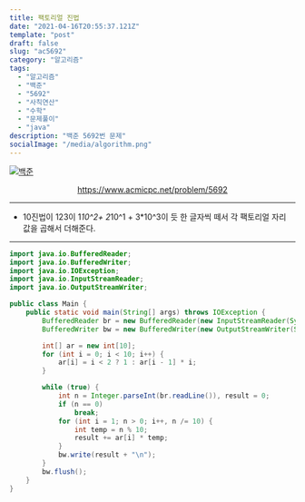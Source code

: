 ```yaml
---
title: 팩토리얼 진법
date: "2021-04-16T20:55:37.121Z"
template: "post"
draft: false
slug: "ac5692"
category: "알고리즘"
tags:
  - "알고리즘"
  - "백준"
  - "5692"
  - "사칙연산"
  - "수학"
  - "문제풀이"
  - "java"
description: "백준 5692번 문제"
socialImage: "/media/algorithm.png"
---
```


[![백준](https://d2gd6pc034wcta.cloudfront.net/images/logo@2x.png)](https://www.acmicpc.net/problem/5692)
<div style="text-align:center"><a href="https://www.acmicpc.net/problem/5692">https://www.acmicpc.net/problem/5692</a></div>

---

- 10진법이 123이 1*10^2+ 2*10^1 + 3*10^3이 듯 한 글자씩 떼서 각 팩토리얼 자리 값을 곱해서 더해준다.

---



```java
import java.io.BufferedReader;
import java.io.BufferedWriter;
import java.io.IOException;
import java.io.InputStreamReader;
import java.io.OutputStreamWriter;

public class Main {
    public static void main(String[] args) throws IOException {
        BufferedReader br = new BufferedReader(new InputStreamReader(System.in));
        BufferedWriter bw = new BufferedWriter(new OutputStreamWriter(System.out));

        int[] ar = new int[10];
        for (int i = 0; i < 10; i++) {
            ar[i] = i < 2 ? 1 : ar[i - 1] * i;
        }

        while (true) {
            int n = Integer.parseInt(br.readLine()), result = 0;
            if (n == 0)
                break;
            for (int i = 1; n > 0; i++, n /= 10) {
                int temp = n % 10;
                result += ar[i] * temp;
            }
            bw.write(result + "\n");
        }
        bw.flush();
    }
}
```